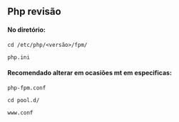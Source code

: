 ## Php revisão


#### No diretório:

```
cd /etc/php/<versão>/fpm/

php.ini
```

#### Recomendado alterar em ocasiões mt em especificas:

```
php-fpm.conf
```

```
cd pool.d/

www.conf
```
